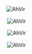 <!-- ## Hi there 👋 -->

<!--
**AhVir/AhVir** is a ✨ _special_ ✨ repository because its `README.md` (this file) appears on your GitHub profile.

Here are some ideas to get you started:

- 🔭 I’m currently working on ...
- 🌱 I’m currently learning ...
- 👯 I’m looking to collaborate on ...
- 🤔 I’m looking for help with ...
- 💬 Ask me about ...
- 📫 How to reach me: ...
- 😄 Pronouns: ...
- ⚡ Fun fact: ...
-->

<p align="center"><img align="center" src="https://github-readme-stats-sigma-five.vercel.app/api/top-langs?username=AhVir&show_icons=true&locale=en&layout=compact" alt="AhVir" /></p>

<p align="center">&nbsp;<img align="center" src="https://github-readme-stats-sigma-five.vercel.app/api?username=AhVir&show_icons=true&locale=en" alt="AhVir" /></p>

<!-- <p align="center"><img align="center" src="https://github-readme-streak-stats.herokuapp.com/?user=AhVir&" alt="AhVir" /></p>
-->

<!-- CODEFORCES -->
<p align="center">&nbsp;<img align="center" src="https://codeforces-readme-stats.vercel.app/api/card?username=AhVir" alt="AhVir" /></p>
<!-- LEETCODE -->
<p align="center">&nbsp;<img align="center" src="https://leetcard.jacoblin.cool/AhVir?ext=heatmap" alt="AhVir" /></p>
